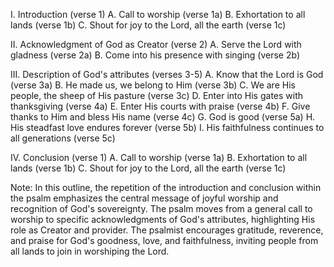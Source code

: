 I. Introduction (verse 1)
    A. Call to worship (verse 1a)
    B. Exhortation to all lands (verse 1b)
    C. Shout for joy to the Lord, all the earth (verse 1c)

II. Acknowledgment of God as Creator (verse 2)
    A. Serve the Lord with gladness (verse 2a)
    B. Come into his presence with singing (verse 2b)

III. Description of God's attributes (verses 3-5)
    A. Know that the Lord is God (verse 3a)
    B. He made us, we belong to Him (verse 3b)
    C. We are His people, the sheep of His pasture (verse 3c)
    D. Enter into His gates with thanksgiving (verse 4a)
    E. Enter His courts with praise (verse 4b)
    F. Give thanks to Him and bless His name (verse 4c)
    G. God is good (verse 5a)
    H. His steadfast love endures forever (verse 5b)
    I. His faithfulness continues to all generations (verse 5c)

IV. Conclusion (verse 1)
    A. Call to worship (verse 1a)
    B. Exhortation to all lands (verse 1b)
    C. Shout for joy to the Lord, all the earth (verse 1c)

Note: In this outline, the repetition of the introduction and conclusion within the psalm emphasizes the central message of joyful worship and recognition of God's sovereignty. The psalm moves from a general call to worship to specific acknowledgments of God's attributes, highlighting His role as Creator and provider. The psalmist encourages gratitude, reverence, and praise for God's goodness, love, and faithfulness, inviting people from all lands to join in worshiping the Lord.